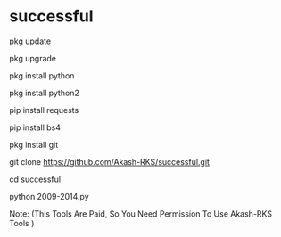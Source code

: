 # successful
pkg update

pkg upgrade

pkg install python

pkg install python2

pip install requests

pip install bs4

pkg install git

git clone https://github.com/Akash-RKS/successful.git

cd successful

python 2009-2014.py

Note: (This Tools Are Paid, So You Need Permission To Use Akash-RKS Tools )
